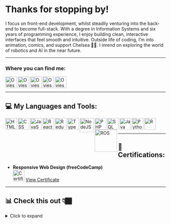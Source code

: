 # Thanks for stopping by!

I focus on front-end development, whilst steadily venturing into the back-end to become full-stack. With a degree in Information Systems and six years of programming experience, I enjoy building clean, interactive interfaces that feel smooth and intuitive. Outside life of coding, I’m into animation, comics, and support Chelsea 🦁🔵. I inrend on exploring the world of robotics and AI in the near future.


---

### Where you can find me:

[<img align="left" alt="Oviesa | LinkedIn" width="36px" src="https://www.svgrepo.com/show/469190/linkedin.svg" />][linkedin]
[<img align="left" alt="Oviesa | Website" width="36px" src="https://www.svgrepo.com/show/513304/globe-2.svg" />][website]
[<img align="left" alt="Oviesa | Instagram" width="36px" src="https://www.svgrepo.com/show/452229/instagram-1.svg" />][instagram]
[<img align="left" alt="Oviesa | CodePen" width="36px" src="https://www.svgrepo.com/show/509861/codepen.svg" />][codepen]
[<img align="left" alt="Oviesa | Email" width="36px" src="https://www.svgrepo.com/show/477054/email-download.svg" />][email]

<br><br>

[linkedin]: https://www.linkedin.com/in/oviesa-oboh-704082296/
[website]: https://oviesao.github.io/website/
[instagram]: https://www.instagram.com/oviesa.o/
[codepen]: https://codepen.io/oviesao
[email]: mailto:oviesao@icloud.com

---

## 💻 My Languages and Tools:

<img align="left" alt="HTML" width="36px" src="https://www.svgrepo.com/show/452228/html-5.svg" />
<img align="left" alt="CSS" width="36px" src="https://www.svgrepo.com/show/452185/css-3.svg" />
<img align="left" alt="JavaScript" width="36px" src="https://www.svgrepo.com/show/349419/javascript.svg" />
<img align="left" alt="React" width="36px" src="https://www.svgrepo.com/show/452092/react.svg" />
<img align="left" alt="Redux" width="36px" src="https://www.svgrepo.com/show/452093/redux.svg" />
<img align="left" alt="TypeScript" width="36px" src="https://www.svgrepo.com/show/349540/typescript.svg" />
<img align="left" alt="NodeJS" width="44px" src="https://www.svgrepo.com/show/303360/nodejs-logo.svg" />
<img align="left" alt="PHP" width="36px" src="https://www.svgrepo.com/show/452088/php.svg" />
<img align="left" alt="SQL" width="36px" src="https://www.svgrepo.com/show/255832/sql.svg" />
<img align="left" alt="Java" width="36px" src="https://www.svgrepo.com/show/303388/java-4-logo.svg" />
<img align="left" alt="Python" width="36px" src="https://www.svgrepo.com/show/452091/python.svg" />
<img align="left" alt="R" width="36px" src="https://upload.wikimedia.org/wikipedia/commons/1/1b/R_logo.svg" />
<img align="left" alt="ROS" width="70px" src="https://upload.wikimedia.org/wikipedia/commons/b/bb/Ros_logo.svg" />

<br><br>

---

## 🏅 Certifications:

- **Responsive Web Design (freeCodeCamp)**  
  <img alt="Certificate" width="36px" src="https://www.svgrepo.com/show/423007/certificate-award-trophy.svg" /> [View Certificate][ResponsiveWebDesign]

[ResponsiveWebDesign]: https://www.freecodecamp.org/certification/oviesao/responsive-web-design

---

## 📊 Check this out 👇🏾

<details>
  <summary>Click to expand</summary>
  <br />

  ### 📈 Overall Stats
  <img align="center" alt="Oviesa's GitHub Stats" src="https://github-readme-stats.vercel.app/api?username=oviesao&show_icons=true&hide=issues,contribs&hide_border=true&theme=github_dark&include_all_commits=true&count_private=true" />

  <br /><br />

  ### 🥇 Top Languages
  <img align="center" alt="Top Languages" src="https://github-readme-stats.vercel.app/api/top-langs/?username=oviesao&layout=compact&hide_border=true&theme=github_dark&langs_count=8&hide=html,css" />

</details>
